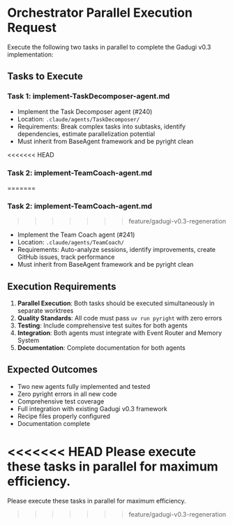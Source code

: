 # Orchestrator Parallel Execution Request

Execute the following two tasks in parallel to complete the Gadugi v0.3 implementation:

## Tasks to Execute

### Task 1: implement-TaskDecomposer-agent.md
- Implement the Task Decomposer agent (#240)
- Location: `.claude/agents/TaskDecomposer/`
- Requirements: Break complex tasks into subtasks, identify dependencies, estimate parallelization potential
- Must inherit from BaseAgent framework and be pyright clean

<<<<<<< HEAD
### Task 2: implement-TeamCoach-agent.md
=======
### Task 2: implement-TeamCoach-agent.md  
>>>>>>> feature/gadugi-v0.3-regeneration
- Implement the Team Coach agent (#241)
- Location: `.claude/agents/TeamCoach/`
- Requirements: Auto-analyze sessions, identify improvements, create GitHub issues, track performance
- Must inherit from BaseAgent framework and be pyright clean

## Execution Requirements

1. **Parallel Execution**: Both tasks should be executed simultaneously in separate worktrees
2. **Quality Standards**: All code must pass `uv run pyright` with zero errors
3. **Testing**: Include comprehensive test suites for both agents
4. **Integration**: Both agents must integrate with Event Router and Memory System
5. **Documentation**: Complete documentation for both agents

## Expected Outcomes

- Two new agents fully implemented and tested
- Zero pyright errors in all new code
- Comprehensive test coverage
- Full integration with existing Gadugi v0.3 framework
- Recipe files properly configured
- Documentation complete

<<<<<<< HEAD
Please execute these tasks in parallel for maximum efficiency.
=======
Please execute these tasks in parallel for maximum efficiency.
>>>>>>> feature/gadugi-v0.3-regeneration
